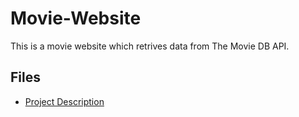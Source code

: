 # Movie-Website

This is a movie website which retrives data from The Movie DB API. 


## Files
 - [Project Description](Documentation.pdf)
 

